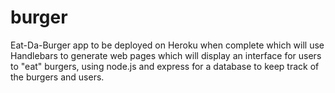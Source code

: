 # burger
Eat-Da-Burger app to be deployed on Heroku when complete which will use Handlebars to generate web pages which will display an interface for users to "eat" burgers, using node.js and express for a database to keep track of the burgers and users.
